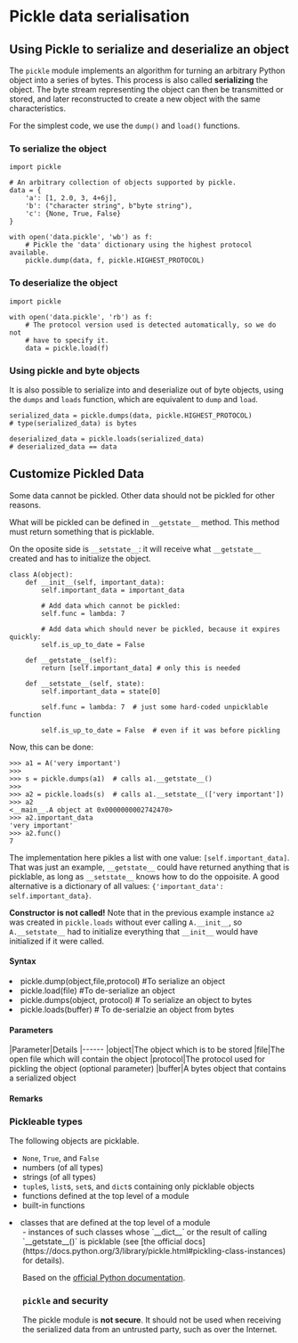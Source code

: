 # Pickle data serialisation



## Using Pickle to serialize and deserialize an object


The `pickle` module implements an algorithm for turning an arbitrary Python object into a series of bytes. This process is also called **serializing** the object. The byte stream representing the object can then be transmitted or stored, and later reconstructed to create a new object with the same characteristics.

For the simplest code, we use the `dump()` and `load()` functions.

### To serialize the object

```
import pickle

# An arbitrary collection of objects supported by pickle.
data = {
    'a': [1, 2.0, 3, 4+6j],
    'b': ("character string", b"byte string"),
    'c': {None, True, False}
}

with open('data.pickle', 'wb') as f:
    # Pickle the 'data' dictionary using the highest protocol available.
    pickle.dump(data, f, pickle.HIGHEST_PROTOCOL)

```

### To deserialize the object

```
import pickle

with open('data.pickle', 'rb') as f:
    # The protocol version used is detected automatically, so we do not
    # have to specify it.
    data = pickle.load(f)

```

### Using pickle and byte objects

It is also possible to serialize into and deserialize out of byte objects, using
the `dumps` and `loads` function, which are equivalent to `dump` and `load`.

```
serialized_data = pickle.dumps(data, pickle.HIGHEST_PROTOCOL)
# type(serialized_data) is bytes

deserialized_data = pickle.loads(serialized_data)
# deserialized_data == data

```



## Customize Pickled Data


Some data cannot be pickled. Other data should not be pickled for other reasons.

What will be pickled can be defined in `__getstate__` method. This method must return something that is picklable.

On the oposite side is `__setstate__`: it will receive what `__getstate__` created and has to initialize the object.

```
class A(object):
    def __init__(self, important_data):
        self.important_data = important_data
        
        # Add data which cannot be pickled:
        self.func = lambda: 7
        
        # Add data which should never be pickled, because it expires quickly:
        self.is_up_to_date = False
    
    def __getstate__(self):
        return [self.important_data] # only this is needed
    
    def __setstate__(self, state):
        self.important_data = state[0]
        
        self.func = lambda: 7  # just some hard-coded unpicklable function
        
        self.is_up_to_date = False  # even if it was before pickling

```

Now, this can be done:

```
>>> a1 = A('very important')
>>>
>>> s = pickle.dumps(a1)  # calls a1.__getstate__()
>>>
>>> a2 = pickle.loads(s)  # calls a1.__setstate__(['very important'])
>>> a2
<__main__.A object at 0x0000000002742470>
>>> a2.important_data
'very important'
>>> a2.func()
7

```

The implementation here pikles a list with one value: `[self.important_data]`. That was just an example, `__getstate__` could have returned anything that is picklable, as long as `__setstate__` knows how to do the oppoisite. A good alternative is a dictionary of all values: `{'important_data': self.important_data}`.

**Constructor is not called!**
Note that in the previous example instance `a2` was created in `pickle.loads` without ever calling `A.__init__`, so `A.__setstate__` had to initialize everything that `__init__` would have initialized if it were called.



#### Syntax


<li>
pickle.dump(object,file,protocol) #To serialize an object
</li>
<li>
pickle.load(file) #To de-serialize an object
</li>
<li>
pickle.dumps(object, protocol) # To serialize an object to bytes
</li>
<li>
pickle.loads(buffer) # To de-serialzie an object from bytes
</li>



#### Parameters


|Parameter|Details
|------
|object|The object which is to be stored
|file|The open file which will contain the object
|protocol|The protocol used for pickling the object (optional parameter)
|buffer|A bytes object that contains a serialized object



#### Remarks


### Pickleable types

The following objects are picklable.

- `None`, `True`, and `False`
- numbers (of all types)
- strings (of all types)
- `tuple`s, `list`s, `set`s, and `dict`s containing only picklable objects
- functions defined at the top level of a module
- built-in functions
<li>classes that are defined at the top level of a module
<ul>
- instances of such classes whose `__dict__` or the result of calling `__getstate__()` is picklable (see [the official docs](https://docs.python.org/3/library/pickle.html#pickling-class-instances) for details).

Based on the [official Python documentation](https://docs.python.org/3/library/pickle.html#what-can-be-pickled-and-unpickled).

### `pickle` and security

The pickle module is **not secure**. It should not be used when receiving the serialized data from an untrusted party, such as over the Internet.

